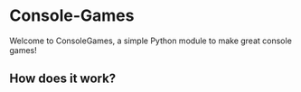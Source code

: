 # Console-Games
Welcome to ConsoleGames, a simple Python module to make great console games!

## How does it work?
